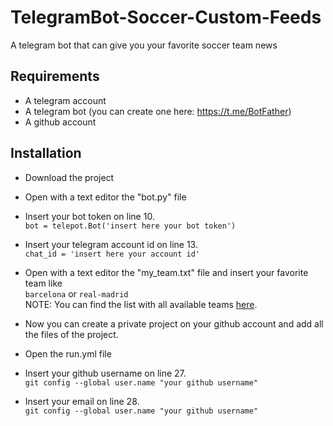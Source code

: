 # TelegramBot-Soccer-Custom-Feeds
A telegram bot that can give you your favorite soccer team news

## Requirements
+ A telegram account
+ A telegram bot (you can create one here: https://t.me/BotFather)
+ A github account

## Installation
+ Download the project 
+ Open with a text editor the "bot.py" file
+ Insert your bot token on line 10.<br /> 
`bot = telepot.Bot('insert here your bot token')`
+ Insert your telegram account id on line 13.<br /> 
`chat_id = 'insert here your account id'`
+ Open with a text editor the "my_team.txt" file and insert your favorite team like<br />
`barcelona` or `real-madrid`<br />
NOTE: You can find the list with all available teams [here](https://www.bbc.com/sport/football/teams).

+ Now you can create a private project on your github account and add all the files of the project.
+ Open the run.yml file
+ Insert your github username on line 27.<br /> 
`git config --global user.name "your github username"`
+ Insert your email on line 28.<br /> 
`git config --global user.name "your github username"`
